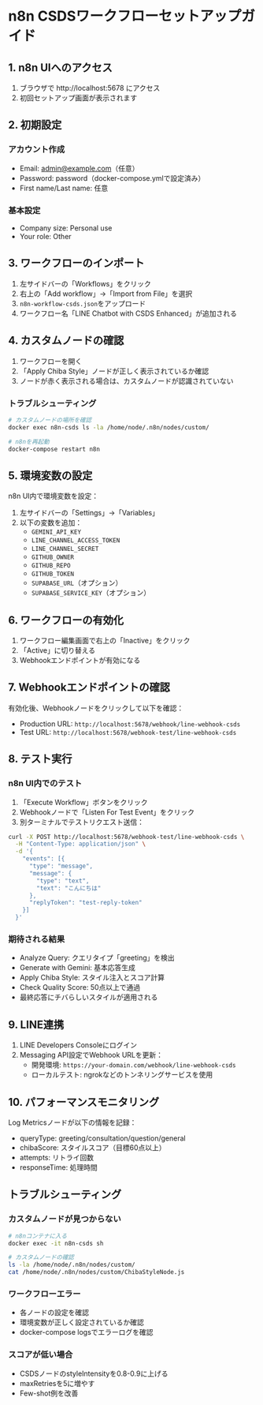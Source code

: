 # n8n CSDSワークフローセットアップガイド

## 1. n8n UIへのアクセス

1. ブラウザで http://localhost:5678 にアクセス
2. 初回セットアップ画面が表示されます

## 2. 初期設定

### アカウント作成
- Email: admin@example.com（任意）
- Password: password（docker-compose.ymlで設定済み）
- First name/Last name: 任意

### 基本設定
- Company size: Personal use
- Your role: Other

## 3. ワークフローのインポート

1. 左サイドバーの「Workflows」をクリック
2. 右上の「Add workflow」→「Import from File」を選択
3. `n8n-workflow-csds.json`をアップロード
4. ワークフロー名「LINE Chatbot with CSDS Enhanced」が追加される

## 4. カスタムノードの確認

1. ワークフローを開く
2. 「Apply Chiba Style」ノードが正しく表示されているか確認
3. ノードが赤く表示される場合は、カスタムノードが認識されていない

### トラブルシューティング
```bash
# カスタムノードの場所を確認
docker exec n8n-csds ls -la /home/node/.n8n/nodes/custom/

# n8nを再起動
docker-compose restart n8n
```

## 5. 環境変数の設定

n8n UI内で環境変数を設定：
1. 左サイドバーの「Settings」→「Variables」
2. 以下の変数を追加：
   - `GEMINI_API_KEY`
   - `LINE_CHANNEL_ACCESS_TOKEN`
   - `LINE_CHANNEL_SECRET`
   - `GITHUB_OWNER`
   - `GITHUB_REPO`
   - `GITHUB_TOKEN`
   - `SUPABASE_URL`（オプション）
   - `SUPABASE_SERVICE_KEY`（オプション）

## 6. ワークフローの有効化

1. ワークフロー編集画面で右上の「Inactive」をクリック
2. 「Active」に切り替える
3. Webhookエンドポイントが有効になる

## 7. Webhookエンドポイントの確認

有効化後、Webhookノードをクリックして以下を確認：
- Production URL: `http://localhost:5678/webhook/line-webhook-csds`
- Test URL: `http://localhost:5678/webhook-test/line-webhook-csds`

## 8. テスト実行

### n8n UI内でのテスト
1. 「Execute Workflow」ボタンをクリック
2. Webhookノードで「Listen For Test Event」をクリック
3. 別ターミナルでテストリクエスト送信：

```bash
curl -X POST http://localhost:5678/webhook-test/line-webhook-csds \
  -H "Content-Type: application/json" \
  -d '{
    "events": [{
      "type": "message",
      "message": {
        "type": "text",
        "text": "こんにちは"
      },
      "replyToken": "test-reply-token"
    }]
  }'
```

### 期待される結果
- Analyze Query: クエリタイプ「greeting」を検出
- Generate with Gemini: 基本応答生成
- Apply Chiba Style: スタイル注入とスコア計算
- Check Quality Score: 50点以上で通過
- 最終応答にチバらしいスタイルが適用される

## 9. LINE連携

1. LINE Developers Consoleにログイン
2. Messaging API設定でWebhook URLを更新：
   - 開発環境: `https://your-domain.com/webhook/line-webhook-csds`
   - ローカルテスト: ngrokなどのトンネリングサービスを使用

## 10. パフォーマンスモニタリング

Log Metricsノードが以下の情報を記録：
- queryType: greeting/consultation/question/general
- chibaScore: スタイルスコア（目標60点以上）
- attempts: リトライ回数
- responseTime: 処理時間

## トラブルシューティング

### カスタムノードが見つからない
```bash
# n8nコンテナに入る
docker exec -it n8n-csds sh

# カスタムノードの確認
ls -la /home/node/.n8n/nodes/custom/
cat /home/node/.n8n/nodes/custom/ChibaStyleNode.js
```

### ワークフローエラー
- 各ノードの設定を確認
- 環境変数が正しく設定されているか確認
- docker-compose logsでエラーログを確認

### スコアが低い場合
- CSDSノードのstyleIntensityを0.8-0.9に上げる
- maxRetriesを5に増やす
- Few-shot例を改善